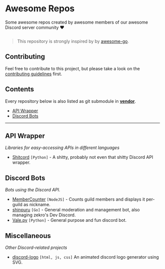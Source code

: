 # Awesome Repos
Some awesome repos created by awesome members of our awesome Discord server community ❤

![[](https://dc.zekro.de)](https://img.shields.io/discord/307084334198816769.svg?logo=discord)

> This repository is strongly inspired by by [awesome-go](https://github.com/avelino/awesome-go).

## Contributing

Feel free to contribute to this project, but please take a look on the [contributing guidelines](https://github.com/dev-schueppchen/awesome-repos/blob/master/contributing.md) first.

## Contents

Every repository below is also listed as git submodule in [**vendor**](vendor/).

- [API Wrapper](#api-wrapper)
- [Discord Bots](#discord-bots)

---

## API Wrapper
*Libraries for easy-accessing APIs in different languages*

- [Shitcord](https://github.com/vbe0201/Shitcord) `[Python]` - A shitty, probably not even that shitty Discord API wrapper.

## Discord Bots
*Bots using the Discord API.*

- [MemberCounter](https://github.com/error2507/MemberCounter) `[NodeJS]` - Counts guild members and displays it per-guild as nickname.
- [shinpuru](https://github.com/zekroTJA/shinpuru) `[Go]` - General moderation and management bot, also managing zekro's Dev Discord.
- [Vale.py](https://github.com/vbe0201/Vale.py) `[Python]` - General purpose and fun discord bot.

## Miscellaneous
*Other Discord-related projects*

- [discord-logo](https://github.com/NNTin/discord-logo) `[html, js, css]` An animated discord logo generator using SVG.

